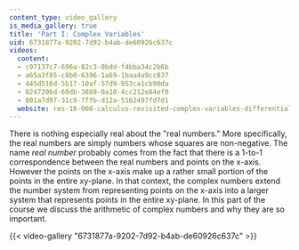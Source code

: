```yaml
---
content_type: video_gallery
is_media_gallery: true
title: 'Part I: Complex Variables'
uid: 6731877a-9202-7d92-b4ab-de60926c637c
videos:
  content:
  - c97137c7-696a-82c3-0bdd-f4bba34c2b6b
  - a65a3f85-c8b0-6396-1a69-1baa4a9cc837
  - 445d516d-5b17-10af-57d9-953ca1cb90da
  - 8247206d-60db-3889-0a10-4cc212e84ef0
  - 801a7d97-31c9-7ffb-d12a-5162497fd7d1
  website: res-18-008-calculus-revisited-complex-variables-differential-equations-and-linear-algebra-fall-2011
---
```


There is nothing especially real about the "real numbers." More specifically, the real numbers are simply numbers whose squares are non-negative. The name _real number_ probably comes from the fact that there is a 1-to-1 correspondence between the real numbers and points on the x-axis. However the points on the x-axis make up a rather small portion of the points in the entire xy-plane. In that context, the complex numbers extend the number system from representing points on the x-axis into a larger system that represents points in the entire xy-plane. In this part of the course we discuss the arithmetic of complex numbers and why they are so important.

{{< video-gallery "6731877a-9202-7d92-b4ab-de60926c637c" >}}


